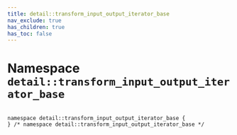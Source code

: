 ```yaml
---
title: detail::transform_input_output_iterator_base
nav_exclude: true
has_children: true
has_toc: false
---
```


# Namespace `detail::transform_input_output_iterator_base`

<code class="doxybook">
<span>namespace detail::transform&#95;input&#95;output&#95;iterator&#95;base {</span>
<span>} /* namespace detail::transform&#95;input&#95;output&#95;iterator&#95;base */</span>
</code>

